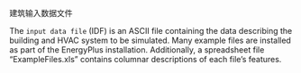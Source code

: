 建筑输入数据文件

The `input data file` (IDF) is an ASCII file containing the data describing the building and HVAC
system to be simulated. Many example files are installed as part of the EnergyPlus installation.
Additionally, a spreadsheet file “ExampleFiles.xls” contains columnar descriptions of each file’s
features.